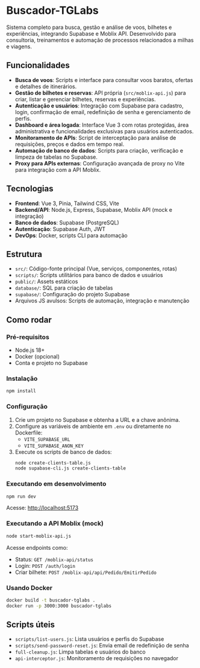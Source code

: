 # Buscador-TGLabs

Sistema completo para busca, gestão e análise de voos, bilhetes e experiências, integrando Supabase e Moblix API. Desenvolvido para consultoria, treinamentos e automação de processos relacionados a milhas e viagens.

## Funcionalidades

- **Busca de voos**: Scripts e interface para consultar voos baratos, ofertas e detalhes de itinerários.
- **Gestão de bilhetes e reservas**: API própria (`src/moblix-api.js`) para criar, listar e gerenciar bilhetes, reservas e experiências.
- **Autenticação e usuários**: Integração com Supabase para cadastro, login, confirmação de email, redefinição de senha e gerenciamento de perfis.
- **Dashboard e área logada**: Interface Vue 3 com rotas protegidas, área administrativa e funcionalidades exclusivas para usuários autenticados.
- **Monitoramento de APIs**: Script de interceptação para análise de requisições, preços e dados em tempo real.
- **Automação de banco de dados**: Scripts para criação, verificação e limpeza de tabelas no Supabase.
- **Proxy para APIs externas**: Configuração avançada de proxy no Vite para integração com a API Moblix.

## Tecnologias

- **Frontend**: Vue 3, Pinia, Tailwind CSS, Vite
- **Backend/API**: Node.js, Express, Supabase, Moblix API (mock e integração)
- **Banco de dados**: Supabase (PostgreSQL)
- **Autenticação**: Supabase Auth, JWT
- **DevOps**: Docker, scripts CLI para automação

## Estrutura

- `src/`: Código-fonte principal (Vue, serviços, componentes, rotas)
- `scripts/`: Scripts utilitários para banco de dados e usuários
- `public/`: Assets estáticos
- `database/`: SQL para criação de tabelas
- `supabase/`: Configuração do projeto Supabase
- Arquivos JS avulsos: Scripts de automação, integração e manutenção

## Como rodar

### Pré-requisitos

- Node.js 18+
- Docker (opcional)
- Conta e projeto no Supabase

### Instalação

```sh
npm install
```

### Configuração

1. Crie um projeto no Supabase e obtenha a URL e a chave anônima.
2. Configure as variáveis de ambiente em `.env` ou diretamente no Dockerfile:
   - `VITE_SUPABASE_URL`
   - `VITE_SUPABASE_ANON_KEY`
3. Execute os scripts de banco de dados:
   ```sh
   node create-clients-table.js
   node supabase-cli.js create-clients-table
   ```

### Executando em desenvolvimento

```sh
npm run dev
```

Acesse: [http://localhost:5173](http://localhost:5173)

### Executando a API Moblix (mock)

```sh
node start-moblix-api.js
```

Acesse endpoints como:

- Status: `GET /moblix-api/status`
- Login: `POST /auth/login`
- Criar bilhete: `POST /moblix-api/api/Pedido/EmitirPedido`

### Usando Docker

```sh
docker build -t buscador-tglabs .
docker run -p 3000:3000 buscador-tglabs
```

## Scripts úteis

- `scripts/list-users.js`: Lista usuários e perfis do Supabase
- `scripts/send-password-reset.js`: Envia email de redefinição de senha
- `full-cleanup.js`: Limpa tabelas e usuários do banco
- `api-interceptor.js`: Monitoramento de requisições no navegador
